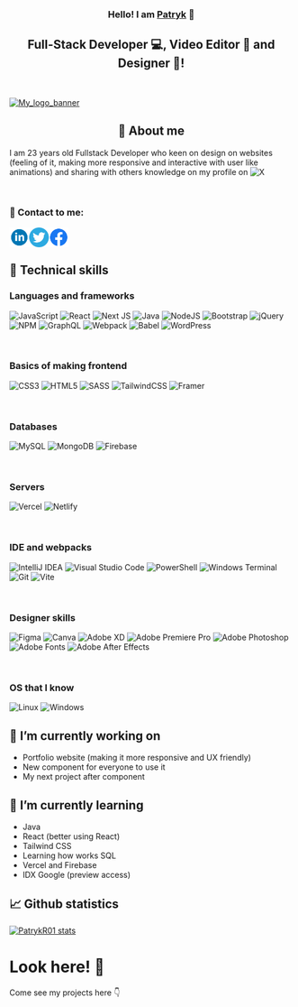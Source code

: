 <h3 align="center">
Hello! I am <a href="https://patryk-romanski.netlify.app" target="_blank" rel="noreferrer">Patryk</a> 👋
</h3>


<h2 align="center">
Full-Stack Developer 💻, Video Editor 🎥 and Designer 🎨!
</h2>
<br>

<p>
  <a href="https://patryk-romanski.netlify.app"><img src="https://github.com/PatrykR01/PatrykR01/assets/99299154/7ef66f48-a1c7-4dbe-a3b0-9a0e4ed4697e" alt="My_logo_banner"/></a>
</p>

<h2 align="center">🙌 About me</h2>

I am 23 years old Fullstack Developer who keen on design on websites (feeling of it, making more responsive and interactive with user like animations) and sharing with others knowledge on my profile on <a href="https://twitter.com/PatrykR00" style="text-decoration: none;"> ![X](https://img.shields.io/badge/X-%23000000.svg?style=for-the-badge&logo=X&logoColor=white)</a>

<br>

### 🤝 Contact to me:

<a href="https://www.linkedin.com/in/patryk-romanski-497860235/"><img align="left" src="https://raw.githubusercontent.com/PatrykR01/PatrykR01/main/SVG/linkedin.svg" alt="Patryk Romański | LinkedIn" width="35px"/></a>
<a href="https://www.twitter.com/PatrykR00"><img align="left" src="https://raw.githubusercontent.com/PatrykR01/PatrykR01/main/SVG/twitter-3-logo-svgrepo-com.svg" alt="Patryk Romański | Twitter" width="35px"/></a>
<a href="https://www.facebook.com/profile.php?id=100080271055271"><img align="left" src="https://raw.githubusercontent.com/PatrykR01/PatrykR01/main/SVG/facebook-svgrepo-com.svg" alt="Patryk Romański | Facebook" width="35px"/></a>

<br>
<br>

## 💼 Technical skills

<h3>Languages and frameworks</h3>

![JavaScript](https://img.shields.io/badge/javascript-%23323330.svg?style=for-the-badge&logo=javascript&logoColor=%23F7DF1E)
![React](https://img.shields.io/badge/react-%2320232a.svg?style=for-the-badge&logo=react&logoColor=%2361DAFB)
![Next JS](https://img.shields.io/badge/Next-black?style=for-the-badge&logo=next.js&logoColor=white)
![Java](https://img.shields.io/badge/java-%23ED8B00.svg?style=for-the-badge&logo=openjdk&logoColor=white)
![NodeJS](https://img.shields.io/badge/node.js-6DA55F?style=for-the-badge&logo=node.js&logoColor=white)
![Bootstrap](https://img.shields.io/badge/bootstrap-%238511FA.svg?style=for-the-badge&logo=bootstrap&logoColor=white)
![jQuery](https://img.shields.io/badge/jquery-%230769AD.svg?style=for-the-badge&logo=jquery&logoColor=white)
![NPM](https://img.shields.io/badge/NPM-%23CB3837.svg?style=for-the-badge&logo=npm&logoColor=white)
![GraphQL](https://img.shields.io/badge/-GraphQL-E10098?style=for-the-badge&logo=graphql&logoColor=white)
![Webpack](https://img.shields.io/badge/webpack-%238DD6F9.svg?style=for-the-badge&logo=webpack&logoColor=black)
![Babel](https://img.shields.io/badge/Babel-F9DC3e?style=for-the-badge&logo=babel&logoColor=black)
![WordPress](https://img.shields.io/badge/WordPress-%23117AC9.svg?style=for-the-badge&logo=WordPress&logoColor=white)

<br>

<h3>Basics of making frontend</h3>

![CSS3](https://img.shields.io/badge/css3-%231572B6.svg?style=for-the-badge&logo=css3&logoColor=white)
![HTML5](https://img.shields.io/badge/html5-%23E34F26.svg?style=for-the-badge&logo=html5&logoColor=white)
![SASS](https://img.shields.io/badge/SASS-hotpink.svg?style=for-the-badge&logo=SASS&logoColor=white)
![TailwindCSS](https://img.shields.io/badge/tailwindcss-%2338B2AC.svg?style=for-the-badge&logo=tailwind-css&logoColor=white)
![Framer](https://img.shields.io/badge/Framer-black?style=for-the-badge&logo=framer&logoColor=blue)

<br>

<h3>Databases</h3>

![MySQL](https://img.shields.io/badge/mysql-%2300f.svg?style=for-the-badge&logo=mysql&logoColor=white)
![MongoDB](https://img.shields.io/badge/MongoDB-%234ea94b.svg?style=for-the-badge&logo=mongodb&logoColor=white)
![Firebase](https://img.shields.io/badge/firebase-%23039BE5.svg?style=for-the-badge&logo=firebase)

<br>

<h3>Servers</h3>

![Vercel](https://img.shields.io/badge/vercel-%23000000.svg?style=for-the-badge&logo=vercel&logoColor=white)
![Netlify](https://img.shields.io/badge/netlify-%23000000.svg?style=for-the-badge&logo=netlify&logoColor=#00C7B7)


<br>

<h3>IDE and webpacks</h3>

![IntelliJ IDEA](https://img.shields.io/badge/IntelliJIDEA-000000.svg?style=for-the-badge&logo=intellij-idea&logoColor=white)
![Visual Studio Code](https://img.shields.io/badge/Visual%20Studio%20Code-0078d7.svg?style=for-the-badge&logo=visual-studio-code&logoColor=white)
![PowerShell](https://img.shields.io/badge/PowerShell-%235391FE.svg?style=for-the-badge&logo=powershell&logoColor=white)
![Windows Terminal](https://img.shields.io/badge/Windows%20Terminal-%234D4D4D.svg?style=for-the-badge&logo=windows-terminal&logoColor=white)
![Git](https://img.shields.io/badge/git-%23F05033.svg?style=for-the-badge&logo=git&logoColor=white)
![Vite](https://img.shields.io/badge/vite-%23646CFF.svg?style=for-the-badge&logo=vite&logoColor=white)

<br>

<h3>Designer skills</h3>

![Figma](https://img.shields.io/badge/figma-%23F24E1E.svg?style=for-the-badge&logo=figma&logoColor=white)
![Canva](https://img.shields.io/badge/Canva-%2300C4CC.svg?style=for-the-badge&logo=Canva&logoColor=white)
![Adobe XD](https://img.shields.io/badge/Adobe%20XD-470137?style=for-the-badge&logo=Adobe%20XD&logoColor=#FF61F6)
![Adobe Premiere Pro](https://img.shields.io/badge/Adobe%20Premiere%20Pro-9999FF.svg?style=for-the-badge&logo=Adobe%20Premiere%20Pro&logoColor=white)
![Adobe Photoshop](https://img.shields.io/badge/adobe%20photoshop-%2331A8FF.svg?style=for-the-badge&logo=adobe%20photoshop&logoColor=white)
![Adobe Fonts](https://img.shields.io/badge/Adobe%20Fonts-000B1D.svg?style=for-the-badge&logo=Adobe%20Fonts&logoColor=white)
![Adobe After Effects](https://img.shields.io/badge/Adobe%20After%20Effects-9999FF.svg?style=for-the-badge&logo=Adobe%20After%20Effects&logoColor=white)

<br>

<h3>OS that I know</h3>

![Linux](https://img.shields.io/badge/Linux-FCC624?style=for-the-badge&logo=linux&logoColor=black)
![Windows](https://img.shields.io/badge/Windows-0078D6?style=for-the-badge&logo=windows&logoColor=white)



## 🔭 I’m currently working on

- Portfolio website (making it more responsive and UX friendly)
- New component for everyone to use it
- My next project after component

## 🌱 I’m currently learning 

- Java
- React (better using React)
- Tailwind CSS
- Learning how works SQL
- Vercel and Firebase
- IDX Google (preview access)



## 📈 Github statistics

[![PatrykR01 stats](https://github-readme-stats.vercel.app/api/top-langs/?username=PatrykR01&layout=compact&bg_color=#bababa&title_color=#000000&text_color=#000000&show_icons=true&border_color=#bababa)](https://github.com/anuraghazra/github-readme-stats)


<h1>Look here! 🤔</h1>
Come see my projects here 👇


<!--
**PatrykR01/PatrykR01** is a ✨ _special_ ✨ repository because its `README.md` (this file) appears on your GitHub profile.

Here are some ideas to get you started:

- 👯 I’m looking to collaborate on ...
- 🤔 I’m looking for help with ...
- 💬 Ask me about ...
- 📫 How to reach me: ...
- 😄 Pronouns: ...
- ⚡ Fun fact: ...
-->
